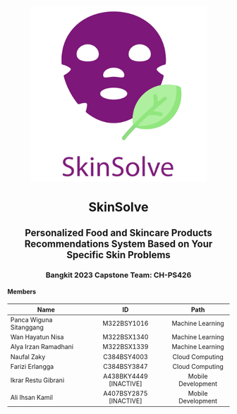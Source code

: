 <p align="center">
  <img align="center" width="400" src="https://github.com/Capstone-Project-CH-PS426/Web-Development/blob/main/logo.png" />
</p>
<h1 align="center">SkinSolve</h1>
<h2 align="center">Personalized Food and Skincare Products Recommendations System Based on Your Specific Skin Problems
</h2>

<h3 align="center">Bangkit 2023 Capstone Team: CH-PS426 </h3>

#### Members
| Name                    | ID                       | Path               |
| ----------------------  |:------------------------:|:------------------:|
| Panca Wiguna Sitanggang | M322BSY1016              | Machine Learning   | 
| Wan Hayatun Nisa        | M322BSX1340              | Machine Learning   | 
| Alya Irzan Ramadhani    | M322BSX1339              | Machine Learning   | 
| Naufal Zaky             | C384BSY4003              | Cloud Computing    |  
| Farizi Erlangga         | C384BSY3847              | Cloud Computing    |
| Ikrar Restu Gibrani     | A438BKY4449 [INACTIVE]   | Mobile Development | 
| Ali Ihsan Kamil         | A407BSY2875 [INACTIVE]   | Mobile Development |
